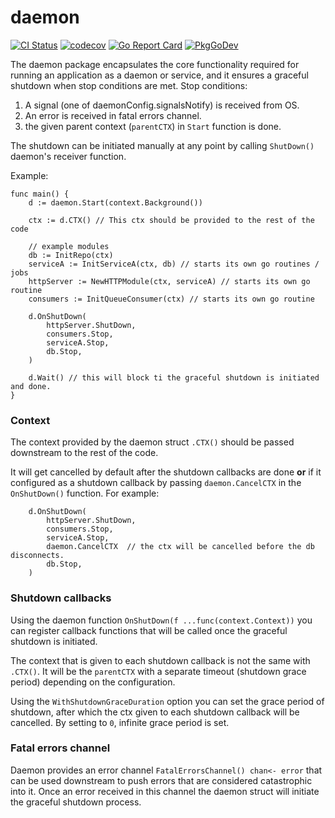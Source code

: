 # daemon
[![CI Status](https://github.com/ifnotnil/daemon/actions/workflows/ci.yml/badge.svg?branch=main)](https://github.com/ifnotnil/daemon/actions/workflows/ci.yml)
[![codecov](https://codecov.io/gh/ifnotnil/daemon/graph/badge.svg)](https://codecov.io/gh/ifnotnil/daemon)
[![Go Report Card](https://goreportcard.com/badge/github.com/ifnotnil/daemon)](https://goreportcard.com/report/github.com/ifnotnil/daemon)
[![PkgGoDev](https://pkg.go.dev/badge/github.com/ifnotnil/daemon)](https://pkg.go.dev/github.com/ifnotnil/daemon)


The daemon package encapsulates the core functionality required for running an application as a daemon or service, and it ensures a graceful shutdown when stop conditions are met.
Stop conditions:

  1. A signal (one of daemonConfig.signalsNotify) is received from OS.
  2. An error is received in fatal errors channel.
  3. the given parent context (`parentCTX`) in `Start` function is done.

The shutdown can be initiated manually at any point by calling `ShutDown()` daemon's receiver function.

Example:

```golang
func main() {
	d := daemon.Start(context.Background())

	ctx := d.CTX() // This ctx should be provided to the rest of the code

	// example modules
	db := InitRepo(ctx)
	serviceA := InitServiceA(ctx, db) // starts its own go routines / jobs
	httpServer := NewHTTPModule(ctx, serviceA) // starts its own go routine
	consumers := InitQueueConsumer(ctx) // starts its own go routine

	d.OnShutDown(
		httpServer.ShutDown,
		consumers.Stop,
		serviceA.Stop,
		db.Stop,
	)

	d.Wait() // this will block ti the graceful shutdown is initiated and done.
}
```

### Context
The context provided by the daemon struct `.CTX()` should be passed downstream to the rest of the code.

It will get cancelled by default after the shutdown callbacks are done **or** if it configured as a shutdown callback by passing `daemon.CancelCTX` in the `OnShutDown()` function. For example:
```golang
	d.OnShutDown(
		httpServer.ShutDown,
		consumers.Stop,
		serviceA.Stop,
		daemon.CancelCTX  // the ctx will be cancelled before the db disconnects.
		db.Stop,
	)
```

### Shutdown callbacks
Using the daemon function `OnShutDown(f ...func(context.Context))` you can register callback functions that will be called once the graceful shutdown is initiated.

The context that is given to each shutdown callback is not the same with `.CTX()`. It will be the `parentCTX` with a separate timeout (shutdown grace period) depending on the configuration.

Using the `WithShutdownGraceDuration` option you can set the grace period of shutdown, after which the ctx given to each shutdown callback will be cancelled. By setting to `0`, infinite grace period is set.

### Fatal errors channel
Daemon provides an error channel `FatalErrorsChannel() chan<- error` that can be used downstream to push errors that are considered catastrophic into it. Once an error received in this channel the daemon struct will initiate the graceful shutdown process.


